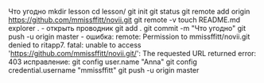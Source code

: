 Что угодно
mkdir lesson
cd lesson/
git init
git status
git remote add origin https://github.com/mmissffitt/novii.git 
git remote -v
touch README.md
explorer . - открыть проводник 
git add .
git commit -m "Что угодно"
git push -u origin master - ошибка:
remote: Permission to mmissffitt/novii.git denied to ritapp7.
fatal: unable to access 'https://github.com/mmissffitt/novii.git/': The requested URL returned error: 403 
исправление:
git config user.name "Anna"
git config credential.username "mmissffitt"
git push -u origin master
